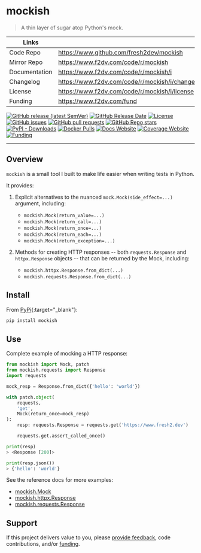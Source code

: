 # mockish

> A thin layer of sugar atop Python's mock.

| Links         |                        |
|---------------|------------------------|
| Code Repo     | https://www.github.com/fresh2dev/mockish           |
| Mirror Repo   | https://www.f2dv.com/code/r/mockish        |
| Documentation | https://www.f2dv.com/code/r/mockish/i           |
| Changelog     | https://www.f2dv.com/code/r/mockish/i/changelog |
| License       | https://www.f2dv.com/code/r/mockish/i/license   |
| Funding       | https://www.f2dv.com/fund        |

[![GitHub release (latest SemVer)](https://img.shields.io/github/v/release/fresh2dev/mockish?color=blue&style=for-the-badge)](https://www.github.com/fresh2dev/mockish/releases)
[![GitHub Release Date](https://img.shields.io/github/release-date/fresh2dev/mockish?color=blue&style=for-the-badge)](https://www.github.com/fresh2dev/mockish/releases)
[![License](https://img.shields.io/github/license/fresh2dev/mockish?color=blue&style=for-the-badge)](https://www.f2dv.com/code/r/mockish/i/license)
[![GitHub issues](https://img.shields.io/github/issues-raw/fresh2dev/mockish?color=blue&style=for-the-badge)](https://www.github.com/fresh2dev/mockish/issues)
[![GitHub pull requests](https://img.shields.io/github/issues-pr-raw/fresh2dev/mockish?color=blue&style=for-the-badge)](https://www.github.com/fresh2dev/mockish/pulls)
[![GitHub Repo stars](https://img.shields.io/github/stars/fresh2dev/mockish?color=blue&style=for-the-badge)](https://star-history.com/#fresh2dev/mockish&Date)
[![PyPI - Downloads](https://img.shields.io/pypi/dm/mockish?color=blue&style=for-the-badge)](https://pypi.org/project/mockish)
[![Docker Pulls](https://img.shields.io/docker/pulls/fresh2dev/mockish?color=blue&style=for-the-badge)](https://hub.docker.com/r/fresh2dev/mockish)
[![Docs Website](https://img.shields.io/website?down_message=unavailable&label=docs&style=for-the-badge&up_color=blue&up_message=available&url=https://www.f2dv.com/code/r/mockish/i)](https://www.f2dv.com/code/r/mockish/i)
[![Coverage Website](https://img.shields.io/website?down_message=unavailable&label=coverage&style=for-the-badge&up_color=blue&up_message=available&url=https://www.f2dv.com/code/r/mockish/i/tests/coverage)](https://www.f2dv.com/code/r/mockish/i/tests/coverage)
[![Funding](https://img.shields.io/badge/funding-%24%24%24-blue?style=for-the-badge)](https://www.f2dv.com/fund)

---

## Overview

`mockish` is a small tool I built to make life easier when writing tests in Python.

It provides:

1. Explicit alternatives to the nuanced `mock.Mock(side_effect=...)` argument, including:

    - `mockish.Mock(return_value=...)`
    - `mockish.Mock(return_call=...)`
    - `mockish.Mock(return_once=...)`
    - `mockish.Mock(return_each=...)`
    - `mockish.Mock(return_exception=...)`

2. Methods for creating HTTP responses -- both `requests.Response` and `httpx.Response` objects -- that can be returned by the Mock, including:

    - `mockish.httpx.Response.from_dict(...)`
    - `mockish.requests.Response.from_dict(...)`

## Install

From [PyPi](https://pypi.org/project/mockish/){:target="_blank"}:

```py
pip install mockish
```

## Use

Complete example of mocking a HTTP response:

```py
from mockish import Mock, patch
from mockish.requests import Response
import requests

mock_resp = Response.from_dict({'hello': 'world'})

with patch.object(
    requests,
    'get',
    Mock(return_once=mock_resp)
):
    resp: requests.Response = requests.get('https://www.fresh2.dev')

    requests.get.assert_called_once()

print(resp)
> <Response [200]>

print(resp.json())
> {'hello': 'world'}
```

See the reference docs for more examples:

- [mockish.Mock](https://www.Fresh2.dev/code/r/mockish/i/reference/01)
- [mockish.httpx.Response](https://www.Fresh2.dev/code/r/mockish/i/reference/02)
- [mockish.requests.Response](https://www.Fresh2.dev/code/r/mockish/i/reference/03)

## Support

If this project delivers value to you, please [provide feedback](https://github.com/fresh2dev/mockish/issues), code contributions, and/or [funding](https://www.Fresh2.dev/funding).
